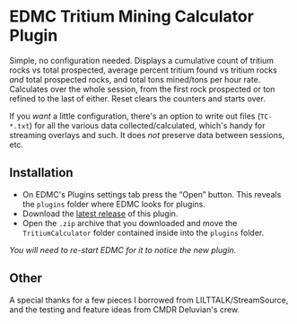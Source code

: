 # EDMC Tritium Mining Calculator Plugin

Simple, no configuration needed. Displays a cumulative count of tritium rocks vs total prospected, average percent tritium found vs tritium rocks *and* total prospected rocks, and total tons mined/tons per hour rate. Calculates over the whole session, from the first rock prospected or ton refined to the last of either. Reset clears the counters and starts over.

If you *want* a little configuration, there's an option to write out files (`TC-*.txt`) for all the various data collected/calculated, which's handy for streaming overlays and such. It does *not* preserve data between sessions, etc.

## Installation

  * On EDMC's Plugins settings tab press the “Open” button. This reveals the `plugins` folder where EDMC looks for plugins.
  * Download the [latest release](https://github.com/poisonbl/TritiumCalculator/releases/latest) of this plugin.
  * Open the `.zip` archive that you downloaded and move the `TritiumCalculator` folder contained inside into the `plugins` folder.

  _You will need to re-start EDMC for it to notice the new plugin._

## Other
A special thanks for a few pieces I borrowed from LILTTALK/StreamSource, and the testing and feature ideas from CMDR Deluvian's crew.
